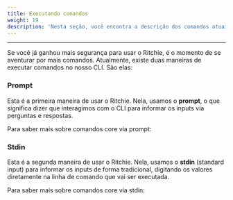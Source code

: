 ```yaml
---
title: Executando comandos
weight: 19
description: 'Nesta seção, você encontra a descrição dos comandos atuais do core do Ritchie.'
---
```


---

Se você já ganhou mais segurança para usar o Ritchie, é o momento de se aventurar por mais comandos. Atualmente, existe duas maneiras de executar comandos no nosso CLI. São elas: 

### **Prompt** 

Esta é a primeira maneira de usar o Ritchie. Nela, usamos o **prompt**, o que significa dizer que interagimos com o CLI para informar os inputs via perguntas e respostas.

Para saber mais sobre comandos core via prompt: 





### Stdin 

Esta é a segunda maneira de usar o Ritchie. Nela, usamos o **stdin** \(standard input\) para informar os inputs de forma tradicional, digitando os valores diretamente na linha de comando que vai ser executada.

Para saber mais sobre comandos core via stdin:
